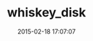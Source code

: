 ---
layout: post
title:  "whiskey_disk"
repo:   "flogic/whiskey_disk"
date:   2015-02-18 17:07:07
gemurl: http://github.com/flogic/whiskey_disk
---